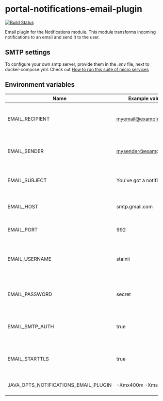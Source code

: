 # portal-notifications-email-plugin
[![Build Status](https://server.stijnhooft.be/jenkins/buildStatus/icon?job=portal-notifications-email-plugin/master)](https://server.stijnhooft.be/jenkins/job/portal-notifications-email-plugin/job/master/)

Email plugin for the Notifications module. This module transforms incoming
        notifications to an email and send it to the user.

## SMTP settings
To configure your own smtp server, provide them in the *.env* file, next to docker-compose.yml.
Check out [How to run this suite of micro services](https://github.com/stainii/portal#how-to-run-this-suite-of-micro-services)

## Environment variables
| Name | Example value | Description | Required? |
| ---- | ------------- | ----------- | -------- |
| EMAIL_RECIPIENT | myemail@example.com | The email address of the receiver of the notifications | required |
| EMAIL_SENDER | mysender@example.com | The email address that's used to send notifications emails | required |
| EMAIL_SUBJECT | You've got a notification! | The subject of the notification email | required |
| EMAIL_HOST | smtp.gmail.com | The hostname of the SMTP server | required |
| EMAIL_PORT | 992 | The port of the SMTP server | required
| EMAIL_USERNAME | stainii | The username used to authenticate at the SMTP server | required |
| EMAIL_PASSWORD | secret | The password user to authenticate at the SMTP server | required |
| EMAIL_SMTP_AUTH | true | Is authentication to the SMTP server required? | required |
| EMAIL_STARTTLS | true | Should TLS be used to communicate with the SMTP server? | required |
| JAVA_OPTS_NOTIFICATIONS_EMAIL_PLUGIN | -Xmx400m -Xms400m | Java opts you want to pass to the JVM | optional

